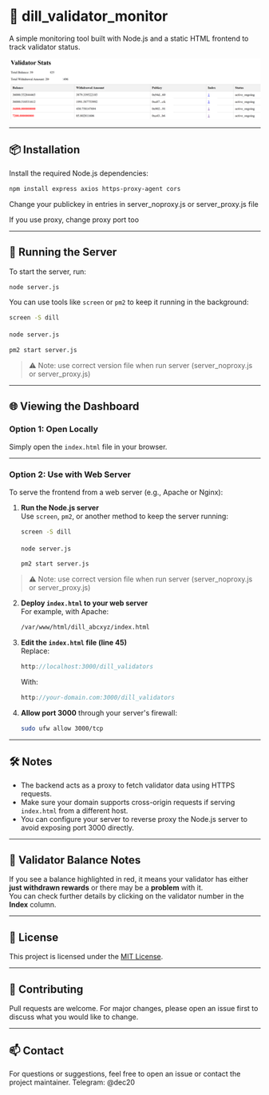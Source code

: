 # 🧪 dill_validator_monitor

A simple monitoring tool built with Node.js and a static HTML frontend to track validator status.

![Validator Monitor Screenshot](Screenshot.png)

---

## 📦 Installation

Install the required Node.js dependencies:

```bash
npm install express axios https-proxy-agent cors
```

Change your publickey in entries in server_noproxy.js or server_proxy.js file

If you use proxy, change proxy port too

---

## 🚀 Running the Server

To start the server, run:

```bash
node server.js
```

You can use tools like `screen` or `pm2` to keep it running in the background:

```bash
screen -S dill

node server.js
```

```bash
pm2 start server.js
```

> ⚠️ Note: use correct version file when run server (server_noproxy.js or server_proxy.js)

---

## 🌐 Viewing the Dashboard

### Option 1: Open Locally

Simply open the `index.html` file in your browser.


---

### Option 2: Use with Web Server

To serve the frontend from a web server (e.g., Apache or Nginx):

1. **Run the Node.js server**  
   Use `screen`, `pm2`, or another method to keep the server running:
   ```bash
   screen -S dill

   node server.js
   ```
   
   ```bash
   pm2 start server.js
   ```

> ⚠️ Note: use correct version file when run server (server_noproxy.js or server_proxy.js)


2. **Deploy `index.html` to your web server**  
   For example, with Apache:
   ```bash
   /var/www/html/dill_abcxyz/index.html
   ```

3. **Edit the `index.html` file (line 45)**  
   Replace:
   ```js
   http://localhost:3000/dill_validators
   ```
   With:
   ```js
   http://your-domain.com:3000/dill_validators
   ```

4. **Allow port 3000** through your server's firewall:
   ```bash
   sudo ufw allow 3000/tcp
   ```

---

## 🛠️ Notes

- The backend acts as a proxy to fetch validator data using HTTPS requests.
- Make sure your domain supports cross-origin requests if serving `index.html` from a different host.
- You can configure your server to reverse proxy the Node.js server to avoid exposing port 3000 directly.

---

## 📍 Validator Balance Notes

If you see a balance highlighted in red, it means your validator has either **just withdrawn rewards** or there may be a **problem** with it.  
You can check further details by clicking on the validator number in the **Index** column.

---

## 🧾 License

This project is licensed under the [MIT License](LICENSE).

---

## 🙌 Contributing

Pull requests are welcome. For major changes, please open an issue first to discuss what you would like to change.

---

## 📫 Contact

For questions or suggestions, feel free to open an issue or contact the project maintainer.
Telegram: @dec20
